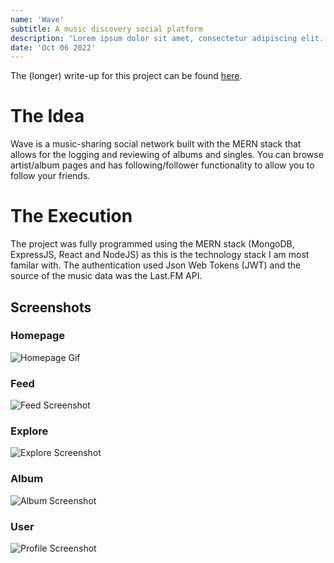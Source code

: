 ```yaml
---
name: 'Wave'
subtitle: A music discovery social platform
description: 'Lorem ipsum dolor sit amet, consectetur adipiscing elit. Praesent porta elit eu nisl eleifend, non volutpat odio commodo. Ut bibendum est at feugiat sagittis. Sed venenatis ultrices dui, quis blandit tellus porta a. Nam ut turpis et sem faucibus tempor nec nec mi. Aenean aliquam ipsum in metus euismod elementum.'
date: 'Oct 06 2022'
---
```


The (longer) write-up for this project can be found [here](/2020-10-05-wave-update).
# The Idea
Wave is a music-sharing social network built with the MERN stack that allows for
the logging and reviewing of albums and singles. You can browse artist/album pages
and has following/follower functionality to allow you to follow your friends.
# The Execution
The project was fully programmed using the MERN stack (MongoDB, ExpressJS, React and NodeJS) as
this is the technology stack I am most familar with. The authentication used Json Web Tokens (JWT) 
and the source of the music data was the Last.FM API.
## Screenshots
### Homepage
![Homepage Gif](/images/wave_homepage.gif)
### Feed
![Feed Screenshot](/images/wave-feed.png)
### Explore
![Explore Screenshot](/images/wave-explore.png)
### Album 
![Album Screenshot](/images/wave-album.png)
### User
![Profile Screenshot](/images/wave-profile.png)

